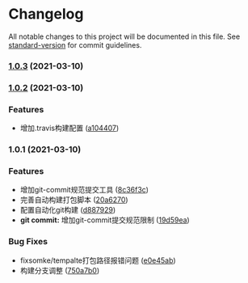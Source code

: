 # Changelog

All notable changes to this project will be documented in this file. See [standard-version](https://github.com/conventional-changelog/standard-version) for commit guidelines.

### [1.0.3](http://192.168.2.210/compare/prefix_v1.0.2...prefix_v1.0.3) (2021-03-10)

### [1.0.2](http://192.168.2.210/compare/prefix_v1.0.1...prefix_v1.0.2) (2021-03-10)


### Features

* 增加.travis构建配置 ([a104407](http://192.168.2.210/commit/a104407ca01018585ec6967cb4a25cb0384c1e8e))

### 1.0.1 (2021-03-10)


### Features

* 增加git-commit规范提交工具 ([8c36f3c](http://192.168.2.210/commit/8c36f3c820e7bdd763815f924442399dc4c4918c))
* 完善自动构建打包脚本 ([20a6270](http://192.168.2.210/commit/20a62704b8e7e834f0ee96dba6dd1ac667bc5f1d))
* 配置自动化git构建 ([d887929](http://192.168.2.210/commit/d88792984053fbd3c1fedfd521b458252bcb7599))
* **git commit:** 增加git-commit提交规范限制 ([19d59ea](http://192.168.2.210/commit/19d59ea0000eee210b650c135f7514009ef9d32f))


### Bug Fixes

* fixsomke/tempalte打包路径报错问题 ([e0e45ab](http://192.168.2.210/commit/e0e45abaff946c2354fa9a8523dac655f3bf4278))
* 构建分支调整 ([750a7b0](http://192.168.2.210/commit/750a7b0ab9544ee4ad6b5b848092ab4354096046))
